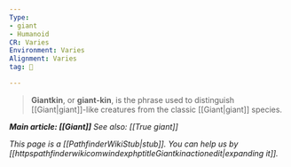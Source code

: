 ```yaml
---
Type:
- giant
- Humanoid
CR: Varies
Environment: Varies
Alignment: Varies
tag: 👹

---
```


> **Giantkin**, or **giant-kin**, is the phrase used to distinguish [[Giant|giant]]-like creatures from the classic [[Giant|giant]] species.

***Main article: [[Giant]]***
*See also: [[True giant]]*


*This page is a [[PathfinderWikiStub|stub]]. You can help us by [[httpspathfinderwikicomwindexphptitleGiantkinactionedit|expanding it]].*








